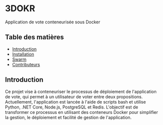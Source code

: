 # 3DOKR
Application de vote conteneurisée sous Docker

## Table des matières

- [Introduction](#introduction)
- [Installation](#installation)
- [Swarm](#swarm)
- [Contributeurs](#contributeurs)

## Introduction

Ce projet vise à conteneuriser le processus de déploiement de l'application de vote, qui permet à un utilisateur de voter entre deux propositions. Actuellement, l'application est lancée à l'aide de scripts bash et utilise Python, .NET Core, Node.js, PostgreSQL et Redis. L'objectif est de transformer ce processus en utilisant des conteneurs Docker pour simplifier la gestion, le déploiement et facilité de gestion de l'application.

